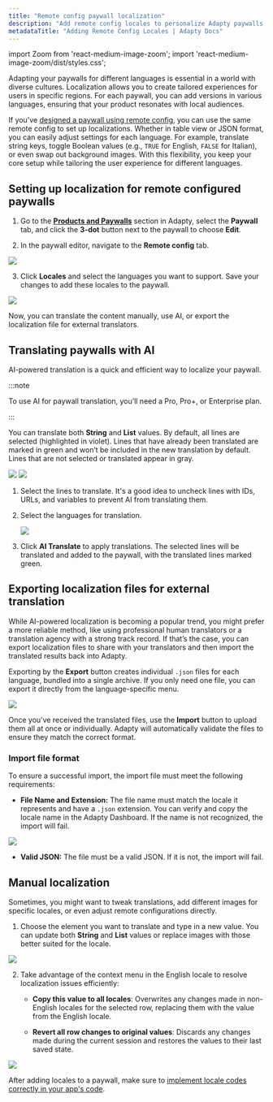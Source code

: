 ```yaml
---
title: "Remote config paywall localization"
description: "Add remote config locales to personalize Adapty paywalls."
metadataTitle: "Adding Remote Config Locales | Adapty Docs"
---
```


import Zoom from 'react-medium-image-zoom';
import 'react-medium-image-zoom/dist/styles.css';

Adapting your paywalls for different languages is essential in a world with diverse cultures. Localization allows you to create tailored experiences for users in specific regions. For each paywall, you can add versions in various languages, ensuring that your product resonates with local audiences.

If you’ve [designed a paywall using remote config](customize-paywall-with-remote-config), you can use the same remote config to set up localizations. Whether in table view or JSON format, you can easily adjust settings for each language. For example, translate string keys, toggle Boolean values (e.g., `TRUE` for English, `FALSE` for Italian), or even swap out background images. With this flexibility, you keep your core setup while tailoring the user experience for different languages.

## Setting up localization for remote configured paywalls

1. Go to the [**Products and Paywalls**](https://app.adapty.io/paywalls) section in Adapty, select the **Paywall** tab, and click the **3-dot** button next to the paywall to choose **Edit**.



2. In the paywall editor, navigate to the **Remote config** tab.

   

<Zoom>
  <img src={require('./img/switch_to_remote_config.webp').default}
  style={{
    border: '1px solid #727272', /* border width and color */
    width: '700px', /* image width */
    display: 'block', /* for alignment */
    margin: '0 auto' /* center alignment */
  }}
/>
</Zoom>




3. Click **Locales** and select the languages you want to support. Save your changes to add these locales to the paywall.

   

<Zoom>
  <img src={require('./img/add_locale.webp').default}
  style={{
    border: '1px solid #727272', /* border width and color */
    width: '700px', /* image width */
    display: 'block', /* for alignment */
    margin: '0 auto' /* center alignment */
  }}
/>
</Zoom>

Now, you can translate the content manually, use AI, or export the localization file for external translators.

## Translating paywalls with AI

AI-powered translation is a quick and efficient way to localize your paywall.

:::note

To use AI for paywall translation, you’ll need a Pro, Pro+, or Enterprise plan.

:::

You can translate both **String** and **List** values. By default, all lines are selected (highlighted in violet). Lines that have already been translated are marked in green and won’t be included in the new translation by default. Lines that are not selected or translated appear in gray.

<Zoom>
  <img src={require('./img/localization-table.webp').default}
  style={{
    border: '1px solid #727272', /* border width and color */
    width: '700px', /* image width */
    display: 'block', /* for alignment */
    margin: '0 auto' /* center alignment */
  }}
/>
</Zoom>

<Zoom>
  <img src={require('./img/localization-json.webp').default}
  style={{
    border: '1px solid #727272', /* border width and color */
    width: '700px', /* image width */
    display: 'block', /* for alignment */
    margin: '0 auto' /* center alignment */
  }}
/>
</Zoom>

1. Select the lines to translate. It's a good idea to uncheck lines with IDs, URLs, and variables to prevent AI from translating them.

2. Select the languages for translation.

   <Zoom>
     <img src={require('./img/localization-table-language.webp').default}
     style={{
       border: '1px solid #727272', /* border width and color */
       width: '700px', /* image width */
       display: 'block', /* for alignment */
       margin: '0 auto' /* center alignment */
     }}
   />
   </Zoom>

3. Click **AI Translate** to apply translations. The selected lines will be translated and added to the paywall, with the translated lines marked green.

## Exporting localization files for external translation

While AI-powered localization is becoming a popular trend, you might prefer a more reliable method, like using professional human translators or a translation agency with a strong track record. If that’s the case, you can export localization files to share with your translators and then import the translated results back into Adapty.

Exporting by the **Export** button creates individual `.json` files for each language, bundled into a single archive. If you only need one file, you can export it directly from the language-specific menu.

<Zoom>
  <img src={require('./img/localization-single-export.webp').default}
  style={{
    border: '1px solid #727272', /* border width and color */
    width: '700px', /* image width */
    display: 'block', /* for alignment */
    margin: '0 auto' /* center alignment */
  }}
/>
</Zoom>

Once you’ve received the translated files, use the **Import** button to upload them all at once or individually. Adapty will automatically validate the files to ensure they match the correct format.

### Import file format

To ensure a successful import, the import file must meet the following requirements:

- **File Name and Extension:**
  The file name must match the locale it represents and have a `.json` extension. You can verify and copy the locale name in the Adapty Dashboard. If the name is not recognized, the import will fail.

<Zoom>
  <img src={require('./img/locale-name.webp').default}
  style={{
    border: '1px solid #727272', /* border width and color */
    width: '700px', /* image width */
    display: 'block', /* for alignment */
    margin: '0 auto' /* center alignment */
  }}
/>
</Zoom>

- **Valid JSON:**
  The file must be a valid JSON. If it is not, the import will fail.

## Manual localization

Sometimes, you might want to tweak translations, add different images for specific locales, or even adjust remote configurations directly.

1. Choose the element you want to translate and type in a new value. You can update both **String** and **List** values or replace images with those better suited for the locale.



<Zoom>
  <img src={require('./img/032b429-remote_config_localization.webp').default}
  style={{
    border: '1px solid #727272', /* border width and color */
    width: '700px', /* image width */
    display: 'block', /* for alignment */
    margin: '0 auto' /* center alignment */
  }}
/>
</Zoom>



2. Take advantage of the context menu in the English locale to resolve localization issues efficiently:

   - **Copy this value to all locales**: Overwrites any changes made in non-English locales for the selected row, replacing them with the value from the English locale.

   - **Revert all row changes to original values**: Discards any changes made during the current session and restores the values to their last saved state.



<Zoom>
  <img src={require('./img/d7e70f1-remote_confi_loc_table_options.webp').default}
  style={{
    border: '1px solid #727272', /* border width and color */
    width: '700px', /* image width */
    display: 'block', /* for alignment */
    margin: '0 auto' /* center alignment */
  }}
/>
</Zoom>

After adding locales to a paywall, make sure to [implement locale codes correctly in your app's code](localizations-and-locale-codes).
